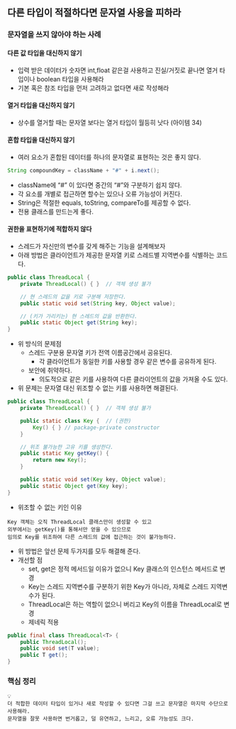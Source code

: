 ## 다른 타입이 적절하다면 문자열 사용을 피하라

### 문자열을 쓰지 않아야 하는 사례

#### 다른 값 타입을 대신하지 않기

- 입력 받은 데이터가 숫자면 int,float 같은걸 사용하고 진실/거짓로 끝나면 열거 타입이나 boolean 타입을 사용해라
- 기본 혹은 참조 타입을 먼저 고려하고 없다면 새로 작성해라

#### 열거 타입을 대신하지 않기

- 상수를 열거할 때는 문자열 보다는 열거 타입이 월등히 낫다 (아이템 34)

#### 혼합 타입을 대신하지 않기

- 여러 요소가 혼합된 데이터를 하나의 문자열로 표현하는 것은 좋지 않다.

```java
String compoundKey = className + "#" + i.next();
```

- className에 “#” 이 있다면 중간의 “#”와 구분하기 쉽지 않다.
- 각 요소를 개별로 접근하면 할수는 있으나 오류 가능성이 커진다.
- String은 적절한 equals, toString, compareTo를 제공할 수 없다.
- 전용 클래스를 만드는게 좋다.

#### 권한을 표현하기에 적합하지 않다

- 스레드가 자신만의 변수를 갖게 해주는 기능을 설계해보자
- 아래 방법은 클라이언트가 제공한 문자열 키로 스레드별 지역변수를 식별하는 코드다.

```java
public class ThreadLocal {
    private ThreadLocal() { }  // 객체 생성 불가

    // 현 스레드의 값을 키로 구분해 저장한다.
    public static void set(String key, Object value);

    // (키가 가리키는) 현 스레드의 값을 반환한다.
    public static Object get(String key);
}
```

- 위 방식의 문제점
    - 스레드 구분용 문자열 키가 전역 이름공간에서 공유된다.
        - 각 클라이언트가 동일한 키를 사용할 경우 같은 변수를 공유하게 된다.
    - 보안에 취약하다.
        - 의도적으로 같은 키를 사용하여 다른 클라이언트의 값을 가져올 수도 있다.
- 위 문제는 문자열 대신 위조할 수 없는 키를 사용하면 해결된다.

```java
public class ThreadLocal {
    private ThreadLocal() { }  // 객체 생성 불가

    public static class Key {  // (권한)
        Key() { } // package-private constructor
    }

    // 위조 불가능한 고유 키를 생성한다.
    public static Key getKey() {
        return new Key();
    }

    public static void set(Key key, Object value);
    public static Object get(Key key);
}
```
- 위조할 수 없는 키인 이유
```text
Key 객체는 오직 ThreadLocal 클래스만이 생성할 수 있고
외부에서는 getKey()를 통해서만 얻을 수 있으므로
임의로 Key를 위조하여 다른 스레드의 값에 접근하는 것이 불가능하다.
```

- 위 방법은 앞선 문제 두가지를 모두 해결해 준다.
- 개선할 점
    - set, get은 정적 메서드일 이유가 없으니 Key 클래스의 인스턴스 메서드로 변경
    - Key는 스레드 지역변수를 구분하기 위한 Key가 아니라, 자체로 스레드 지역변수가 된다.
    - ThreadLocal은 하는 역할이 없으니 버리고 Key의 이름을 ThreadLocal로 변경
    - 제네릭 적용

```java
public final class ThreadLocal<T> {
    public ThreadLocal();
    public void set(T value);
    public T get();
}
```

### 핵심 정리

```
💡
더 적합한 데이터 타입이 있거나 새로 작성할 수 있다면 그걸 쓰고 문자열은 마지막 수단으로 사용해라.
문자열을 잘못 사용하면 번거롭고, 덜 유연하고, 느리고, 오류 가능성도 크다.
```
